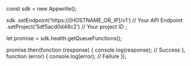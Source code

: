 const sdk = new Appwrite();

sdk
    .setEndpoint('https://[HOSTNAME_OR_IP]/v1') // Your API Endpoint
    .setProject('5df5acd0d48c2') // Your project ID
;

let promise = sdk.health.getQueueFunctions();

promise.then(function (response) {
    console.log(response); // Success
}, function (error) {
    console.log(error); // Failure
});
